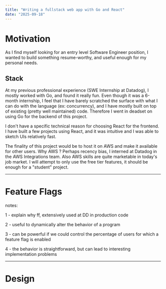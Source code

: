 ```yaml
---
title: "Writing a fullstack web app with Go and React"
date: "2025-09-18"
---
```


# Motivation

As I find myself looking for an entry level Software Engineer position, I wanted
to build something resume-worthy, and useful enough for my personal needs.

## Stack

At my previous professional experience (SWE Internship at Datadog), I mostly worked
with Go, and found it really fun. Even though it was a 6-month internship, I feel that
I have barely scratched the surface with what I can do with the language (ex: concurrency),
and I have mostly built on top of existing (pretty well maintained) code.
Therefore I went in deadset on using Go for the backend of this project.

I don't have a specific technical reason for choosing React for the frontend. I have built a few projects
using React, and it was intuitive and I was able to sketch UIs relatively fast.

The finality of this project would be to host it on AWS and make it available for other users.
Why AWS ? Perhaps recency bias, I interned at Datadog in the AWS Integrations team. Also AWS skills are
quite marketable in today's job market. I will attempt to only use the free tier features, it should
be enough for a "student" project.

---
# Feature Flags

notes: 

1 - explain why ff, extensively used at DD in production code

2 - useful to dynamically alter the behavior of a program

3 - can be powerful if we could control the percentage of users for which a feature flag is enabled

4 - the behavior is straightforward, but can lead to interesting implementation problems

---
# Design
